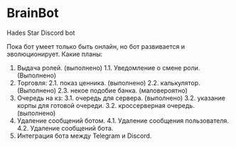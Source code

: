# BrainBot
Hades Star Discord bot

Пока бот умеет только быть онлайн, но бот развивается и эволюционирует.
Какие планы:
1. Выдача ролей. (выполнено)
 1.1. Уведомление о смене роли. (Выполнено)
2. Торговля:
 2.1. показ ценника. (выполнено)
 2.2. калькулятор. (Выполнено)
 2.3. некое подобие банка. (маловероятно)
3. Очередь на кз:
 3.1. очередь для сервера. (выполнено)
 3.2. указание корпы для готовой очереди.
 3.2. кроссерверная очередь. (выполнено)
4. Удаление сообщений ботом.
 4.1. Удаление сообщения пользователя.
 4.2. Удаление сообщений бота.
5. Интеграция бота между Telegram и Discord.
